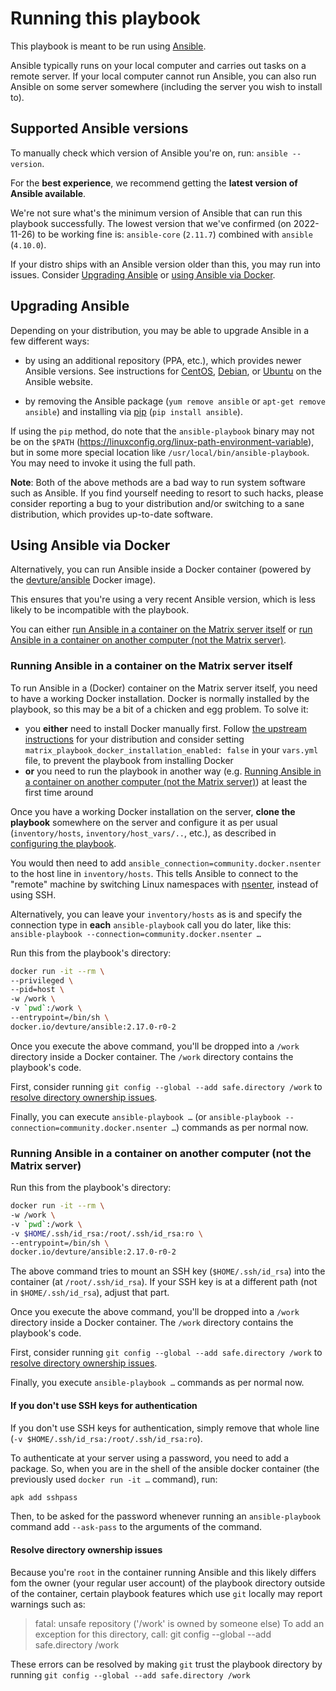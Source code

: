 <!--
SPDX-FileCopyrightText: 2024 MDAD Team and contributors

SPDX-License-Identifier: AGPL-3.0-or-later
-->

# Running this playbook

This playbook is meant to be run using [Ansible](https://www.ansible.com/).

Ansible typically runs on your local computer and carries out tasks on a remote server. If your local computer cannot run Ansible, you can also run Ansible on some server somewhere (including the server you wish to install to).

## Supported Ansible versions

To manually check which version of Ansible you're on, run: `ansible --version`.

For the **best experience**, we recommend getting the **latest version of Ansible available**.

We're not sure what's the minimum version of Ansible that can run this playbook successfully. The lowest version that we've confirmed (on 2022-11-26) to be working fine is: `ansible-core` (`2.11.7`) combined with `ansible` (`4.10.0`).

If your distro ships with an Ansible version older than this, you may run into issues. Consider [Upgrading Ansible](#upgrading-ansible) or [using Ansible via Docker](#using-ansible-via-docker).

## Upgrading Ansible

Depending on your distribution, you may be able to upgrade Ansible in a few different ways:

- by using an additional repository (PPA, etc.), which provides newer Ansible versions. See instructions for [CentOS](https://docs.ansible.com/ansible/latest/installation_guide/intro_installation.html#installing-ansible-on-rhel-centos-or-fedora), [Debian](https://docs.ansible.com/ansible/latest/installation_guide/intro_installation.html#installing-ansible-on-debian), or [Ubuntu](https://docs.ansible.com/ansible/latest/installation_guide/intro_installation.html#installing-ansible-on-ubuntu) on the Ansible website.

- by removing the Ansible package (`yum remove ansible` or `apt-get remove ansible`) and installing via [pip](https://pip.pypa.io/en/stable/installation/) (`pip install ansible`).

If using the `pip` method, do note that the `ansible-playbook` binary may not be on the `$PATH` (https://linuxconfig.org/linux-path-environment-variable), but in some more special location like `/usr/local/bin/ansible-playbook`. You may need to invoke it using the full path.

**Note**: Both of the above methods are a bad way to run system software such as Ansible. If you find yourself needing to resort to such hacks, please consider reporting a bug to your distribution and/or switching to a sane distribution, which provides up-to-date software.

## Using Ansible via Docker

Alternatively, you can run Ansible inside a Docker container (powered by the [devture/ansible](https://hub.docker.com/r/devture/ansible/) Docker image).

This ensures that you're using a very recent Ansible version, which is less likely to be incompatible with the playbook.

You can either [run Ansible in a container on the Matrix server itself](#running-ansible-in-a-container-on-the-matrix-server-itself) or [run Ansible in a container on another computer (not the Matrix server)](#running-ansible-in-a-container-on-another-computer-not-the-matrix-server).

### Running Ansible in a container on the Matrix server itself

To run Ansible in a (Docker) container on the Matrix server itself, you need to have a working Docker installation. Docker is normally installed by the playbook, so this may be a bit of a chicken and egg problem. To solve it:

- you **either** need to install Docker manually first. Follow [the upstream instructions](https://docs.docker.com/engine/install/) for your distribution and consider setting `matrix_playbook_docker_installation_enabled: false` in your `vars.yml` file, to prevent the playbook from installing Docker
- **or** you need to run the playbook in another way (e.g. [Running Ansible in a container on another computer (not the Matrix server)](#running-ansible-in-a-container-on-another-computer-not-the-matrix-server)) at least the first time around

Once you have a working Docker installation on the server, **clone the playbook** somewhere on the server and configure it as per usual (`inventory/hosts`, `inventory/host_vars/..`, etc.), as described in [configuring the playbook](configuring-playbook.md).

You would then need to add `ansible_connection=community.docker.nsenter` to the host line in `inventory/hosts`. This tells Ansible to connect to the "remote" machine by switching Linux namespaces with [nsenter](https://man7.org/linux/man-pages/man1/nsenter.1.html), instead of using SSH.

Alternatively, you can leave your `inventory/hosts` as is and specify the connection type in **each** `ansible-playbook` call you do later, like this: `ansible-playbook --connection=community.docker.nsenter …`

Run this from the playbook's directory:

```sh
docker run -it --rm \
--privileged \
--pid=host \
-w /work \
-v `pwd`:/work \
--entrypoint=/bin/sh \
docker.io/devture/ansible:2.17.0-r0-2
```

Once you execute the above command, you'll be dropped into a `/work` directory inside a Docker container. The `/work` directory contains the playbook's code.

First, consider running `git config --global --add safe.directory /work` to [resolve directory ownership issues](#resolve-directory-ownership-issues).

Finally, you can execute `ansible-playbook …` (or `ansible-playbook --connection=community.docker.nsenter …`) commands as per normal now.

### Running Ansible in a container on another computer (not the Matrix server)

Run this from the playbook's directory:

```sh
docker run -it --rm \
-w /work \
-v `pwd`:/work \
-v $HOME/.ssh/id_rsa:/root/.ssh/id_rsa:ro \
--entrypoint=/bin/sh \
docker.io/devture/ansible:2.17.0-r0-2
```

The above command tries to mount an SSH key (`$HOME/.ssh/id_rsa`) into the container (at `/root/.ssh/id_rsa`). If your SSH key is at a different path (not in `$HOME/.ssh/id_rsa`), adjust that part.

Once you execute the above command, you'll be dropped into a `/work` directory inside a Docker container. The `/work` directory contains the playbook's code.

First, consider running `git config --global --add safe.directory /work` to [resolve directory ownership issues](#resolve-directory-ownership-issues).

Finally, you execute `ansible-playbook …` commands as per normal now.

#### If you don't use SSH keys for authentication

If you don't use SSH keys for authentication, simply remove that whole line (`-v $HOME/.ssh/id_rsa:/root/.ssh/id_rsa:ro`).

To authenticate at your server using a password, you need to add a package. So, when you are in the shell of the ansible docker container (the previously used `docker run -it …` command), run:

```sh
apk add sshpass
```

Then, to be asked for the password whenever running an  `ansible-playbook` command add `--ask-pass` to the arguments of the command.

#### Resolve directory ownership issues

Because you're `root` in the container running Ansible and this likely differs fom the owner (your regular user account) of the playbook directory outside of the container, certain playbook features which use `git` locally may report warnings such as:

> fatal: unsafe repository ('/work' is owned by someone else)
> To add an exception for this directory, call:
>  git config --global --add safe.directory /work

These errors can be resolved by making `git` trust the playbook directory by running `git config --global --add safe.directory /work`
